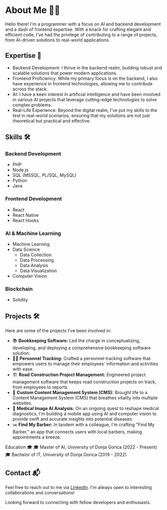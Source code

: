 # About Me 👨‍💻

Hello there! I'm a programmer with a focus on AI and backend development and a dash of frontend expertise. With a knack for crafting elegant and efficient code, I've had the privilege of contributing to a range of projects, from AI-driven solutions to real-world applications.

## Expertise 🚀

- Backend Development: I thrive in the backend realm, building robust and scalable solutions that power modern applications.
- Frontend Proficiency: While my primary focus is on the backend, I also have experience in frontend technologies, allowing me to contribute across the stack.
- AI: I have a keen interest in artificial intelligence and have been involved in various AI projects that leverage cutting-edge technologies to solve complex problems.
- Real-Life Experience: Beyond the digital realm, I've put my skills to the test in real-world scenarios, ensuring that my solutions are not just theoretical but practical and effective.


## Skills 🛠️

### Backend Development
- PHP
- Node.js
- SQL (MSSQL, PL/SQL, MySQL)
- Python
- Java

### Frontend Development
- React
- React Native
- React Hooks

### AI & Machine Learning
- Machine Learning
- Data Science
  - Data Collection
  - Data Processing
  - Data Analysis
  - Data Visualization
- Computer Vision

### Blockchain
- Solidity


## Projects 🛠️

Here are some of the projects I've been involved in:

- 📚 **Bookkeeping Software:** Led the charge in conceptualizing, developing, and deploying a comprehensive bookkeeping software solution.
- 🕵️‍♂️ **Personnel Tracking:** Crafted a personnel tracking software that empowers users to manage their employees' information and activities with ease.
- 🏗️ **Road Construction Project Management:** Engineered project management software that keeps road construction projects on track, from employees to reports.
- 📝 **Custom Content Management System (CMS):** Brought life to a Content Management System (CMS) that breathes vitality into multiple websites.
- 🏥 **Medical Image AI Analysis:** On an ongoing quest to reshape medical diagnostics, I'm building a mobile app using AI and computer vision to provide swift and accurate insights into potential diseases.
- ✂️ **Find My Barber:** In tandem with a colleague, I'm crafting "Find My Barber," an app that connects users with local barbers, making appointments a breeze.

Education 🎓
🎓 Master of AI, University of Donja Gorica (2022 - Present)
🎓 Bachelor of IT, University of Donja Gorica (2019 - 2022)

## Contact 📬

Feel free to reach out to me via [LinkedIn](https://www.linkedin.com/in/lukajeremi%C4%87/). I'm always open to interesting collaborations and conversations!

Looking forward to connecting with fellow developers and enthusiasts.


<!--
**lukajeremic21/lukajeremic21** is a ✨ _special_ ✨ repository because its `README.md` (this file) appears on your GitHub profile.

Here are some ideas to get you started:

- 🔭 I’m currently working on ...
- 🌱 I’m currently learning ...
- 👯 I’m looking to collaborate on ...
- 🤔 I’m looking for help with ...
- 💬 Ask me about ...
- 📫 How to reach me: ...
- 😄 Pronouns: ...
- ⚡ Fun fact: ...
-->
